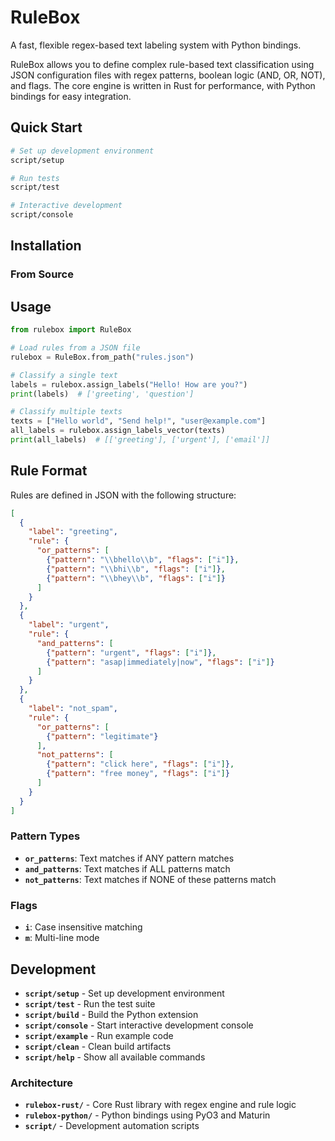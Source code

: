 # RuleBox

A fast, flexible regex-based text labeling system with Python bindings.

RuleBox allows you to define complex rule-based text classification using JSON configuration files with regex patterns, boolean logic (AND, OR, NOT), and flags. The core engine is written in Rust for performance, with Python bindings for easy integration.

## Quick Start

```bash
# Set up development environment
script/setup

# Run tests
script/test

# Interactive development
script/console
```

## Installation

### From Source


## Usage

```python
from rulebox import RuleBox

# Load rules from a JSON file
rulebox = RuleBox.from_path("rules.json")

# Classify a single text
labels = rulebox.assign_labels("Hello! How are you?")
print(labels)  # ['greeting', 'question']

# Classify multiple texts
texts = ["Hello world", "Send help!", "user@example.com"]
all_labels = rulebox.assign_labels_vector(texts)
print(all_labels)  # [['greeting'], ['urgent'], ['email']]
```

## Rule Format

Rules are defined in JSON with the following structure:

```json
[
  {
    "label": "greeting",
    "rule": {
      "or_patterns": [
        {"pattern": "\\bhello\\b", "flags": ["i"]},
        {"pattern": "\\bhi\\b", "flags": ["i"]},
        {"pattern": "\\bhey\\b", "flags": ["i"]}
      ]
    }
  },
  {
    "label": "urgent",
    "rule": {
      "and_patterns": [
        {"pattern": "urgent", "flags": ["i"]},
        {"pattern": "asap|immediately|now", "flags": ["i"]}
      ]
    }
  },
  {
    "label": "not_spam",
    "rule": {
      "or_patterns": [
        {"pattern": "legitimate"}
      ],
      "not_patterns": [
        {"pattern": "click here", "flags": ["i"]},
        {"pattern": "free money", "flags": ["i"]}
      ]
    }
  }
]
```

### Pattern Types

- **`or_patterns`**: Text matches if ANY pattern matches
- **`and_patterns`**: Text matches if ALL patterns match  
- **`not_patterns`**: Text matches if NONE of these patterns match

### Flags

- **`i`**: Case insensitive matching
- **`m`**: Multi-line mode

## Development

- **`script/setup`** - Set up development environment
- **`script/test`** - Run the test suite
- **`script/build`** - Build the Python extension
- **`script/console`** - Start interactive development console
- **`script/example`** - Run example code
- **`script/clean`** - Clean build artifacts
- **`script/help`** - Show all available commands

### Architecture

- **`rulebox-rust/`** - Core Rust library with regex engine and rule logic
- **`rulebox-python/`** - Python bindings using PyO3 and Maturin
- **`script/`** - Development automation scripts
